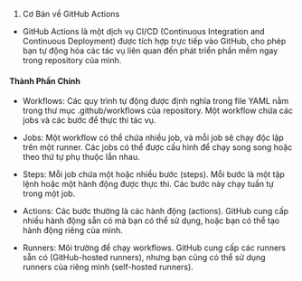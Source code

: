 1. Cơ Bản về GitHub Actions
- GitHub Actions là một dịch vụ CI/CD (Continuous Integration and Continuous Deployment) được tích hợp trực tiếp vào GitHub, cho phép bạn tự động hóa các tác vụ liên quan đến phát triển phần mềm ngay trong repository của mình.

#### Thành Phần Chính
- Workflows: Các quy trình tự động được định nghĩa trong file YAML nằm trong thư mục .github/workflows của repository. Một workflow chứa các jobs và các bước để thực thi tác vụ.

- Jobs: Một workflow có thể chứa nhiều job, và mỗi job sẽ chạy độc lập trên một runner. Các jobs có thể được cấu hình để chạy song song hoặc theo thứ tự phụ thuộc lẫn nhau.

- Steps: Mỗi job chứa một hoặc nhiều bước (steps). Mỗi bước là một tập lệnh hoặc một hành động được thực thi. Các bước này chạy tuần tự trong một job.

- Actions: Các bước thường là các hành động (actions). GitHub cung cấp nhiều hành động sẵn có mà bạn có thể sử dụng, hoặc bạn có thể tạo hành động riêng của mình.

- Runners: Môi trường để chạy workflows. GitHub cung cấp các runners sẵn có (GitHub-hosted runners), nhưng bạn cũng có thể sử dụng runners của riêng mình (self-hosted runners).